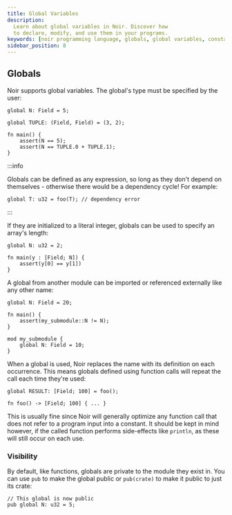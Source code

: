 ```yaml
---
title: Global Variables
description:
  Learn about global variables in Noir. Discover how
  to declare, modify, and use them in your programs.
keywords: [noir programming language, globals, global variables, constants]
sidebar_position: 8
---
```


## Globals


Noir supports global variables. The global's type must be specified by the user:

```noir
global N: Field = 5;

global TUPLE: (Field, Field) = (3, 2);

fn main() {
    assert(N == 5);
    assert(N == TUPLE.0 + TUPLE.1);
}
```

:::info

Globals can be defined as any expression, so long as they don't depend on themselves - otherwise there would be a dependency cycle! For example:

```noir
global T: u32 = foo(T); // dependency error
```

:::


If they are initialized to a literal integer, globals can be used to specify an array's length:

```noir
global N: u32 = 2;

fn main(y : [Field; N]) {
    assert(y[0] == y[1])
}
```

A global from another module can be imported or referenced externally like any other name:

```noir
global N: Field = 20;

fn main() {
    assert(my_submodule::N != N);
}

mod my_submodule {
    global N: Field = 10;
}
```

When a global is used, Noir replaces the name with its definition on each occurrence.
This means globals defined using function calls will repeat the call each time they're used:

```noir
global RESULT: [Field; 100] = foo();

fn foo() -> [Field; 100] { ... }
```

This is usually fine since Noir will generally optimize any function call that does not
refer to a program input into a constant. It should be kept in mind however, if the called
function performs side-effects like `println`, as these will still occur on each use.

### Visibility

By default, like functions, globals are private to the module they exist in. You can use `pub`
to make the global public or `pub(crate)` to make it public to just its crate:

```noir
// This global is now public
pub global N: u32 = 5;
```
